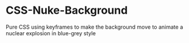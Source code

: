 # CSS-Nuke-Background
Pure CSS using keyframes to make the background move to animate a nuclear explosion in blue-grey style
